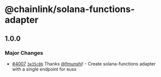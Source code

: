 # @chainlink/solana-functions-adapter

## 1.0.0

### Major Changes

- [#4007](https://github.com/smartcontractkit/external-adapters-js/pull/4007) [`3e35c06`](https://github.com/smartcontractkit/external-adapters-js/commit/3e35c067febab01d7b0335000dfe2387e188bece) Thanks [@fmunshi](https://github.com/fmunshi)! - Create solana-functions adapter with a single endpoint for eusx
